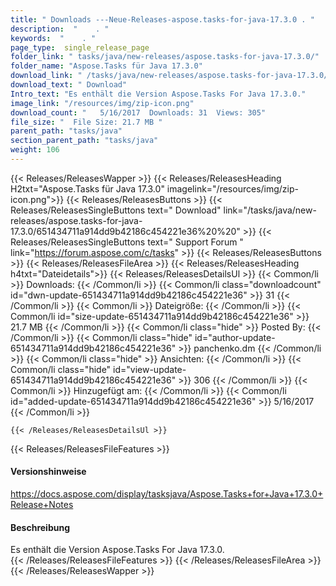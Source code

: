 ```yaml
---
title: " Downloads ---Neue-Releases-aspose.tasks-for-java-17.3.0 . "
description:  "    . " 
keywords:  "    . " 
page_type:  single_release_page
folder_link: " tasks/java/new-releases/aspose.tasks-for-java-17.3.0/"
folder_name: "Aspose.Tasks für Java 17.3.0"
download_link: " /tasks/java/new-releases/aspose.tasks-for-java-17.3.0/651434711a914dd9b42186c454221e36"
download_text: " Download"
Intro_text: "Es enthält die Version Aspose.Tasks For Java 17.3.0."
image_link: "/resources/img/zip-icon.png"
download_count: "   5/16/2017  Downloads: 31  Views: 305"
file_size: "  File Size: 21.7 MB "
parent_path: "tasks/java"
section_parent_path: "tasks/java"
weight: 106
---
```


{{< Releases/ReleasesWapper >}}
  {{< Releases/ReleasesHeading H2txt="Aspose.Tasks für Java 17.3.0" imagelink="/resources/img/zip-icon.png">}}
  {{< Releases/ReleasesButtons >}}
    {{< Releases/ReleasesSingleButtons text=" Download" link="/tasks/java/new-releases/aspose.tasks-for-java-17.3.0/651434711a914dd9b42186c454221e36%20%20" >}}
    {{< Releases/ReleasesSingleButtons text=" Support Forum " link="https://forum.aspose.com/c/tasks" >}}
  {{< Releases/ReleasesButtons >}}
  {{< Releases/ReleasesFileArea >}}
    {{< Releases/ReleasesHeading h4txt="Dateidetails">}}
    {{< Releases/ReleasesDetailsUl >}}
            {{< Common/li >}} Downloads: {{< /Common/li >}}
      {{< Common/li class="downloadcount" id="dwn-update-651434711a914dd9b42186c454221e36" >}} 31 {{< /Common/li >}}
      {{< Common/li >}} Dateigröße: {{< /Common/li >}}
      {{< Common/li id="size-update-651434711a914dd9b42186c454221e36" >}} 21.7 MB {{< /Common/li >}} 
      {{< Common/li  class="hide" >}} Posted By: {{< /Common/li >}} 
      {{< Common/li class="hide" id="author-update-651434711a914dd9b42186c454221e36" >}} panchenko.dm {{< /Common/li >}}
      {{< Common/li class="hide" >}} Ansichten: {{< /Common/li >}}
      {{< Common/li class="hide" id="view-update-651434711a914dd9b42186c454221e36" >}} 306 {{< /Common/li >}}
      {{< Common/li >}} Hinzugefügt am: {{< /Common/li >}}
      {{< Common/li id="added-update-651434711a914dd9b42186c454221e36" >}} 5/16/2017 {{< /Common/li >}} 

    {{< /Releases/ReleasesDetailsUl >}}

  {{< Releases/ReleasesFileFeatures >}}
      <h4>Versionshinweise</h4><div> <a href="https://docs.aspose.com/display/tasksjava/Aspose.Tasks+for+Java+17.3.0+Release+Notes">https://docs.aspose.com/display/tasksjava/Aspose.Tasks+for+Java+17.3.0+Release+Notes</a></div><h4> Beschreibung</h4><div class="HTMLDescription"> Es enthält die Version Aspose.Tasks For Java 17.3.0.</div>
  {{< /Releases/ReleasesFileFeatures >}}
 {{< /Releases/ReleasesFileArea >}}
{{< /Releases/ReleasesWapper >}}



